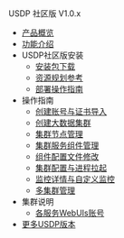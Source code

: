 <div class="sidebar_title icon_"> USDP 社区版 V1.0.x </div>   



* [产品概览](/usdp_community/1.0.x/README)
* [功能介绍](usdp_community/1.0.x/release_notes)
* USDP社区版安装
  * [安装包下载](usdp_community/plan&create/download)
  * [资源规划参考](usdp_community/plan&create/deploy_plan)
  * [部署操作指南](usdp_community/plan&create/install)
* 操作指南
  * [创建账号与证书导入](usdp_community/1.0.x/webconsole/license)
  * [创建大数据集群](usdp_community/1.0.x/webconsole/cluster_create)
  * [集群节点管理](usdp_community/1.0.x/webconsole/node)
  * [集群服务组件管理](usdp_community/1.0.x/webconsole/services)
  * [组件配置文件修改](usdp_community/1.0.x/webconsole/configration)
  * [集群配置与进程拉起](usdp_community/1.0.x/webconsole/cluster_service)
  * [监控详情与自定义监控](usdp_community/1.0.x/webconsole/monitor)
  * [多集群管理](usdp_community/1.0.x/webconsole/cluster_manager)
* 集群说明
  * [各服务WebUIs账号](usdp_community/1.0.x/cluster_notes/login)
* [更多USDP版本](/usdp_community/version_list)


